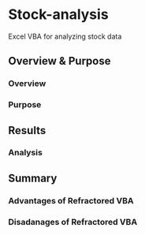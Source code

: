 # Stock-analysis
Excel VBA for analyzing stock data
## Overview & Purpose

### Overview

### Purpose

## Results

### Analysis

## Summary

### Advantages of Refractored VBA
### Disadanages of Refractored VBA
